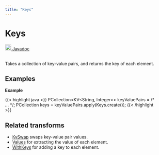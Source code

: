 ```yaml
---
title: "Keys"
---
```

<!--
Licensed under the Apache License, Version 2.0 (the "License");
you may not use this file except in compliance with the License.
You may obtain a copy of the License at

http://www.apache.org/licenses/LICENSE-2.0

Unless required by applicable law or agreed to in writing, software
distributed under the License is distributed on an "AS IS" BASIS,
WITHOUT WARRANTIES OR CONDITIONS OF ANY KIND, either express or implied.
See the License for the specific language governing permissions and
limitations under the License.
-->
# Keys
<table align="left">
    <a target="_blank" class="button"
        href="https://beam.apache.org/releases/javadoc/current/index.html?org/apache/beam/sdk/transforms/Keys.html">
      <img src="https://beam.apache.org/images/logos/sdks/java.png" width="20px" height="20px"
           alt="Javadoc" />
     Javadoc
    </a>
</table>
<br><br>

Takes a collection of key-value pairs, and returns the key of each element.

## Examples
**Example**

{{< highlight java >}}
PCollection<KV<String, Integer>> keyValuePairs = /* ... */;
PCollection<String> keys = keyValuePairs.apply(Keys.create());
{{< /highlight >}}

## Related transforms 
* [KvSwap](/documentation/transforms/java/elementwise/kvswap) swaps key-value pair values.
* [Values](/documentation/transforms/java/elementwise/values) for extracting the value of each element.
* [WithKeys](/documentation/transforms/java/elementwise/withkeys) for adding a key to each element.